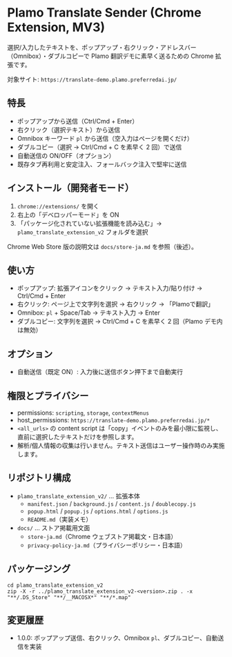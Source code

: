 # Plamo Translate Sender (Chrome Extension, MV3)

選択/入力したテキストを、ポップアップ・右クリック・アドレスバー（Omnibox）・ダブルコピーで
Plamo 翻訳デモに素早く送るための Chrome 拡張です。

対象サイト: `https://translate-demo.plamo.preferredai.jp/`

## 特長

- ポップアップから送信（Ctrl/Cmd + Enter）
- 右クリック（選択テキスト）から送信
- Omnibox キーワード `pl` から送信（空入力はページを開くだけ）
- ダブルコピー（選択 → Ctrl/Cmd + C を素早く 2 回）で送信
- 自動送信の ON/OFF（オプション）
- 既存タブ再利用と安定注入、フォールバック注入で堅牢に送信

## インストール（開発者モード）

1. `chrome://extensions/` を開く
2. 右上の「デベロッパーモード」を ON
3. 「パッケージ化されていない拡張機能を読み込む」→ `plamo_translate_extension_v2` フォルダを選択

Chrome Web Store 版の説明文は `docs/store-ja.md` を参照（後述）。

## 使い方

- ポップアップ: 拡張アイコンをクリック → テキスト入力/貼り付け → Ctrl/Cmd + Enter
- 右クリック: ページ上で文字列を選択 → 右クリック → 「Plamoで翻訳」
- Omnibox: `pl` + Space/Tab → テキスト入力 → Enter
- ダブルコピー: 文字列を選択 → Ctrl/Cmd + C を素早く 2 回（Plamo デモ内は無効）

## オプション

- 自動送信（既定 ON）: 入力後に送信ボタン押下まで自動実行

## 権限とプライバシー

- permissions: `scripting`, `storage`, `contextMenus`
- host_permissions: `https://translate-demo.plamo.preferredai.jp/*`
- `<all_urls>` の content script は「copy」イベントのみを最小限に監視し、直前に選択したテキストだけを参照します。
- 解析/個人情報の収集は行いません。テキスト送信はユーザー操作時のみ実施します。

## リポジトリ構成

- `plamo_translate_extension_v2/` … 拡張本体
  - `manifest.json` / `background.js` / `content.js` / `doublecopy.js`
  - `popup.html` / `popup.js` / `options.html` / `options.js`
  - `README.md`（実装メモ）
- `docs/` … ストア掲載用文面
  - `store-ja.md`（Chrome ウェブストア掲載文・日本語）
  - `privacy-policy-ja.md`（プライバシーポリシー・日本語）

## パッケージング

```
cd plamo_translate_extension_v2
zip -X -r ../plamo_translate_extension_v2-<version>.zip . -x "**/.DS_Store" "**/__MACOSX*" "**/*.map"
```

## 変更履歴

- 1.0.0: ポップアップ送信、右クリック、Omnibox `pl`、ダブルコピー、自動送信を実装
